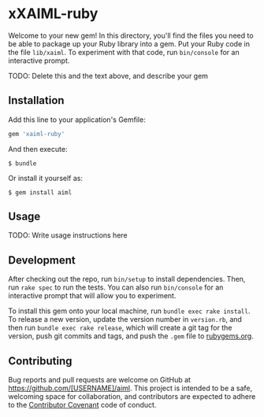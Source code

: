 # xXAIML-ruby

Welcome to your new gem! In this directory, you'll find the files you need to be able to package up your Ruby library into a gem. Put your Ruby code in the file `lib/xaiml`. To experiment with that code, run `bin/console` for an interactive prompt.

TODO: Delete this and the text above, and describe your gem

## Installation

Add this line to your application's Gemfile:

```ruby
gem 'xaiml-ruby'
```

And then execute:

    $ bundle

Or install it yourself as:

    $ gem install aiml

## Usage

TODO: Write usage instructions here

## Development

After checking out the repo, run `bin/setup` to install dependencies. Then, run `rake spec` to run the tests. You can also run `bin/console` for an interactive prompt that will allow you to experiment.

To install this gem onto your local machine, run `bundle exec rake install`. To release a new version, update the version number in `version.rb`, and then run `bundle exec rake release`, which will create a git tag for the version, push git commits and tags, and push the `.gem` file to [rubygems.org](https://rubygems.org).

## Contributing

Bug reports and pull requests are welcome on GitHub at https://github.com/[USERNAME]/aiml. This project is intended to be a safe, welcoming space for collaboration, and contributors are expected to adhere to the [Contributor Covenant](http://contributor-covenant.org) code of conduct.
